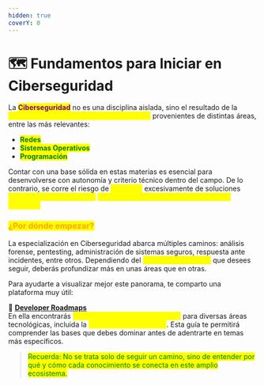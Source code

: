 ```yaml
---
hidden: true
coverY: 0
---
```


# 🗺️ Fundamentos para Iniciar en Ciberseguridad

La <mark style="color:purple;">**Ciberseguridad**</mark> no es una disciplina aislada, sino el resultado de la <mark style="color:yellow;">**integración y aplicación de conocimientos**</mark> provenientes de distintas áreas, entre las más relevantes:

* <mark style="color:green;">**Redes**</mark>
* <mark style="color:green;">**Sistemas Operativos**</mark>
* <mark style="color:green;">**Programación**</mark>

Contar con una base sólida en estas materias es esencial para desenvolverse con autonomía y criterio técnico dentro del campo. De lo contrario, se corre el riesgo de <mark style="color:yellow;">depender</mark> excesivamente de soluciones <mark style="color:yellow;">preconstruidas o tutoriales</mark> <mark style="color:yellow;">sin comprender realmente lo que se está haciendo.</mark>

### <mark style="color:orange;">¿Por dónde empezar?</mark>

La especialización en Ciberseguridad abarca múltiples caminos: análisis forense, pentesting, administración de sistemas seguros, respuesta ante incidentes, entre otros. Dependiendo del <mark style="color:yellow;">**enfoque profesional**</mark> que desees seguir, deberás profundizar más en unas áreas que en otras.

Para ayudarte a visualizar mejor este panorama, te comparto una plataforma muy útil:

🔗 [**Developer Roadmaps**](https://roadmap.sh/)\
En ella encontrarás <mark style="color:yellow;">**rutas de aprendizajes generales**</mark> para diversas áreas tecnológicas, incluida la <mark style="color:yellow;">**ruta de Ciberseguridad**</mark>. Esta guía te permitirá comprender las bases que debes dominar antes de adentrarte en temas más específicos.

> <mark style="color:green;">Recuerda: No se trata solo de seguir un camino, sino de entender por qué y cómo cada conocimiento se conecta en este amplio ecosistema.</mark>

